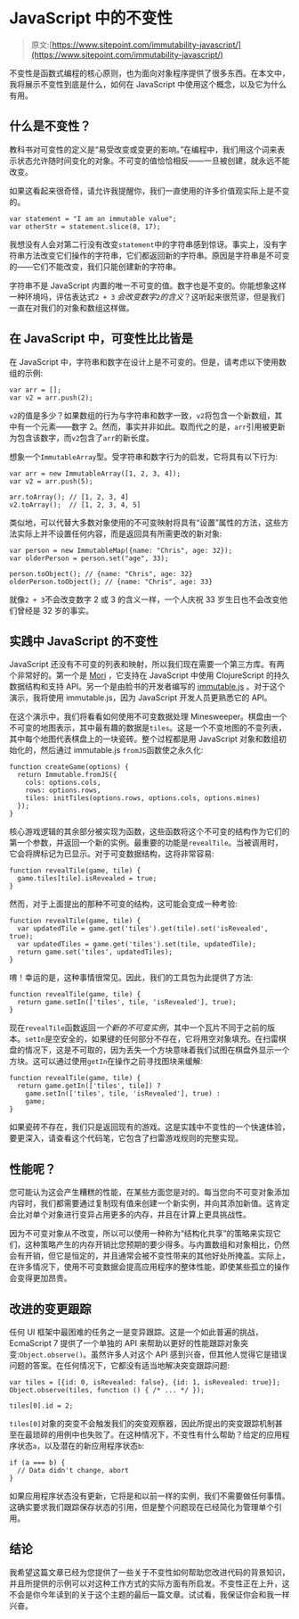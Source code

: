 # JavaScript 中的不变性

> 原文:[https://www.sitepoint.com/immutability-javascript/](https://www.sitepoint.com/immutability-javascript/)

不变性是函数式编程的核心原则，也为面向对象程序提供了很多东西。在本文中，我将展示不变性到底是什么，如何在 JavaScript 中使用这个概念，以及它为什么有用。

## 什么是不变性？

教科书对可变性的定义是<q>易受改变或变更的影响。</q>在编程中，我们用这个词来表示状态允许随时间变化的对象。不可变的值恰恰相反——一旦被创建，就永远不能改变。

如果这看起来很奇怪，请允许我提醒你，我们一直使用的许多价值观实际上是不变的。

```
var statement = "I am an immutable value";
var otherStr = statement.slice(8, 17);
```

我想没有人会对第二行没有改变`statement`中的字符串感到惊讶。事实上，没有字符串方法改变它们操作的字符串，它们都返回新的字符串。原因是字符串是不可变的——它们不能改变，我们只能创建新的字符串。

字符串不是 JavaScript 内置的唯一不可变的值。数字也是不变的。你能想象这样一种环境吗，评估表达式`2 + 3` *会改变数字`2`的含义*？这听起来很荒谬，但是我们一直在对我们的对象和数组这样做。

## 在 JavaScript 中，可变性比比皆是

在 JavaScript 中，字符串和数字在设计上是不可变的。但是，请考虑以下使用数组的示例:

```
var arr = [];
var v2 = arr.push(2);
```

`v2`的值是多少？如果数组的行为与字符串和数字一致，`v2`将包含一个新数组，其中有一个元素——数字 2。然而，事实并非如此。取而代之的是，`arr`引用被更新为包含该数字，而`v2`包含了`arr`的新长度。

想象一个`ImmutableArray`型。受字符串和数字行为的启发，它将具有以下行为:

```
var arr = new ImmutableArray([1, 2, 3, 4]);
var v2 = arr.push(5);

arr.toArray(); // [1, 2, 3, 4]
v2.toArray();  // [1, 2, 3, 4, 5]
```

类似地，可以代替大多数对象使用的不可变映射将具有“设置”属性的方法，这些方法实际上并不设置任何内容，而是返回具有所需更改的新对象:

```
var person = new ImmutableMap({name: "Chris", age: 32});
var olderPerson = person.set("age", 33);

person.toObject(); // {name: "Chris", age: 32}
olderPerson.toObject(); // {name: "Chris", age: 33}
```

就像`2 + 3`不会改变数字 2 或 3 的含义一样，一个人庆祝 33 岁生日也不会改变他们曾经是 32 岁的事实。

## 实践中 JavaScript 的不变性

JavaScript 还没有不可变的列表和映射，所以我们现在需要一个第三方库。有两个非常好的。第一个是 [Mori](https://github.com/swannodette/mori) ，它支持在 JavaScript 中使用 ClojureScript 的持久数据结构和支持 API。另一个是由脸书的开发者编写的 [immutable.js](https://github.com/facebook/immutable-js) 。对于这个演示，我将使用 immutable.js，因为 JavaScript 开发人员更熟悉它的 API。

在这个演示中，我们将看看如何使用不可变数据处理 Minesweeper。棋盘由一个不可变的地图表示，其中最有趣的数据是`tiles`。这是一个不变地图的不变列表，其中每个地图代表棋盘上的一块瓷砖。整个过程都是用 JavaScript 对象和数组初始化的，然后通过 immutable.js `fromJS`函数使之永久化:

```
function createGame(options) {
  return Immutable.fromJS({
    cols: options.cols,
    rows: options.rows,
    tiles: initTiles(options.rows, options.cols, options.mines)
  });
}
```

核心游戏逻辑的其余部分被实现为函数，这些函数将这个不可变的结构作为它们的第一个参数，并返回一个新的实例。最重要的功能是`revealTile`。当被调用时，它会将牌标记为已显示。对于可变数据结构，这将非常容易:

```
function revealTile(game, tile) {
  game.tiles[tile].isRevealed = true;
}
```

然而，对于上面提出的那种不可变的结构，这可能会变成一种考验:

```
function revealTile(game, tile) {
  var updatedTile = game.get('tiles').get(tile).set('isRevealed', true);
  var updatedTiles = game.get('tiles').set(tile, updatedTile);
  return game.set('tiles', updatedTiles);
}
```

唷！幸运的是，这种事情很常见。因此，我们的工具包为此提供了方法:

```
function revealTile(game, tile) {
  return game.setIn(['tiles', tile, 'isRevealed'], true);
}
```

现在`revealTile`函数返回*一个新的不可变实例*，其中一个瓦片不同于之前的版本。`setIn`是空安全的，如果键的任何部分不存在，它将用空对象填充。在扫雷棋盘的情况下，这是不可取的，因为丢失一个方块意味着我们试图在棋盘外显示一个方块。这可以通过使用`getIn`在操作之前寻找图块来缓解:

```
function revealTile(game, tile) {
  return game.getIn(['tiles', tile]) ?
    game.setIn(['tiles', tile, 'isRevealed'], true) :
    game;
}
```

如果瓷砖不存在，我们只是返回现有的游戏。这是实践中不变性的一个快速体验，要更深入，请查看这个代码笔，它包含了扫雷游戏规则的完整实现。

## 性能呢？

您可能认为这会产生糟糕的性能，在某些方面您是对的。每当您向不可变对象添加内容时，我们都需要通过复制现有值来创建一个新实例，并向其添加新值。这肯定会比对单个对象进行变异占用更多的内存，并且在计算上更具挑战性。

因为不可变对象从不改变，所以可以使用一种称为“结构化共享”的策略来实现它们，这种策略产生的内存开销比您预期的要少得多。与内置数组和对象相比，仍然会有开销，但它是恒定的，并且通常会被不变性带来的其他好处所掩盖。实际上，在许多情况下，使用不可变数据会提高应用程序的整体性能，即使某些孤立的操作会变得更加昂贵。

## 改进的变更跟踪

任何 UI 框架中最困难的任务之一是变异跟踪。这是一个如此普遍的挑战，EcmaScript 7 提供了一个单独的 API 来帮助以更好的性能跟踪对象突变:`Object.observe()`。虽然许多人对这个 API 感到兴奋，但其他人觉得它是错误问题的答案。在任何情况下，它都没有适当地解决突变跟踪问题:

```
var tiles = [{id: 0, isRevealed: false}, {id: 1, isRevealed: true}];
Object.observe(tiles, function () { /* ... */ });

tiles[0].id = 2;
```

`tiles[0]`对象的突变不会触发我们的突变观察器，因此所提出的突变跟踪机制甚至在最琐碎的用例中也失败了。在这种情况下，不变性有什么帮助？给定的应用程序状态`a`，以及潜在的新应用程序状态`b`:

```
if (a === b) {
  // Data didn't change, abort
}
```

如果应用程序状态没有更新，它将是和以前一样的实例，我们不需要做任何事情。这确实要求我们跟踪保存状态的引用，但是整个问题现在已经简化为管理单个引用。

## 结论

我希望这篇文章已经为您提供了一些关于不变性如何帮助您改进代码的背景知识，并且所提供的示例可以对这种工作方式的实际方面有所启发。不变性正在上升，这不会是你今年读到的关于这个主题的最后一篇文章。试试看，我保证你会和我一样兴奋。